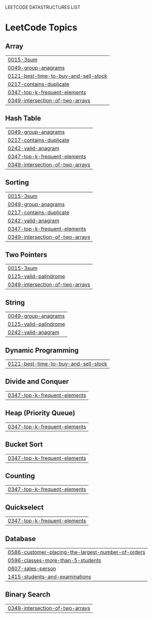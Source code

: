 LEETCODE DATASTRUCTURES LIST 

<!---LeetCode Topics Start-->
# LeetCode Topics
## Array
|  |
| ------- |
| [0015-3sum](https://github.com/nikkitha0806/Data_structures/tree/master/0015-3sum) |
| [0049-group-anagrams](https://github.com/nikkitha0806/Data_structures/tree/master/0049-group-anagrams) |
| [0121-best-time-to-buy-and-sell-stock](https://github.com/nikkitha0806/Data_structures/tree/master/0121-best-time-to-buy-and-sell-stock) |
| [0217-contains-duplicate](https://github.com/nikkitha0806/Data_structures/tree/master/0217-contains-duplicate) |
| [0347-top-k-frequent-elements](https://github.com/nikkitha0806/Data_structures/tree/master/0347-top-k-frequent-elements) |
| [0349-intersection-of-two-arrays](https://github.com/nikkitha0806/Data_structures/tree/master/0349-intersection-of-two-arrays) |
## Hash Table
|  |
| ------- |
| [0049-group-anagrams](https://github.com/nikkitha0806/Data_structures/tree/master/0049-group-anagrams) |
| [0217-contains-duplicate](https://github.com/nikkitha0806/Data_structures/tree/master/0217-contains-duplicate) |
| [0242-valid-anagram](https://github.com/nikkitha0806/Data_structures/tree/master/0242-valid-anagram) |
| [0347-top-k-frequent-elements](https://github.com/nikkitha0806/Data_structures/tree/master/0347-top-k-frequent-elements) |
| [0349-intersection-of-two-arrays](https://github.com/nikkitha0806/Data_structures/tree/master/0349-intersection-of-two-arrays) |
## Sorting
|  |
| ------- |
| [0015-3sum](https://github.com/nikkitha0806/Data_structures/tree/master/0015-3sum) |
| [0049-group-anagrams](https://github.com/nikkitha0806/Data_structures/tree/master/0049-group-anagrams) |
| [0217-contains-duplicate](https://github.com/nikkitha0806/Data_structures/tree/master/0217-contains-duplicate) |
| [0242-valid-anagram](https://github.com/nikkitha0806/Data_structures/tree/master/0242-valid-anagram) |
| [0347-top-k-frequent-elements](https://github.com/nikkitha0806/Data_structures/tree/master/0347-top-k-frequent-elements) |
| [0349-intersection-of-two-arrays](https://github.com/nikkitha0806/Data_structures/tree/master/0349-intersection-of-two-arrays) |
## Two Pointers
|  |
| ------- |
| [0015-3sum](https://github.com/nikkitha0806/Data_structures/tree/master/0015-3sum) |
| [0125-valid-palindrome](https://github.com/nikkitha0806/Data_structures/tree/master/0125-valid-palindrome) |
| [0349-intersection-of-two-arrays](https://github.com/nikkitha0806/Data_structures/tree/master/0349-intersection-of-two-arrays) |
## String
|  |
| ------- |
| [0049-group-anagrams](https://github.com/nikkitha0806/Data_structures/tree/master/0049-group-anagrams) |
| [0125-valid-palindrome](https://github.com/nikkitha0806/Data_structures/tree/master/0125-valid-palindrome) |
| [0242-valid-anagram](https://github.com/nikkitha0806/Data_structures/tree/master/0242-valid-anagram) |
## Dynamic Programming
|  |
| ------- |
| [0121-best-time-to-buy-and-sell-stock](https://github.com/nikkitha0806/Data_structures/tree/master/0121-best-time-to-buy-and-sell-stock) |
## Divide and Conquer
|  |
| ------- |
| [0347-top-k-frequent-elements](https://github.com/nikkitha0806/Data_structures/tree/master/0347-top-k-frequent-elements) |
## Heap (Priority Queue)
|  |
| ------- |
| [0347-top-k-frequent-elements](https://github.com/nikkitha0806/Data_structures/tree/master/0347-top-k-frequent-elements) |
## Bucket Sort
|  |
| ------- |
| [0347-top-k-frequent-elements](https://github.com/nikkitha0806/Data_structures/tree/master/0347-top-k-frequent-elements) |
## Counting
|  |
| ------- |
| [0347-top-k-frequent-elements](https://github.com/nikkitha0806/Data_structures/tree/master/0347-top-k-frequent-elements) |
## Quickselect
|  |
| ------- |
| [0347-top-k-frequent-elements](https://github.com/nikkitha0806/Data_structures/tree/master/0347-top-k-frequent-elements) |
## Database
|  |
| ------- |
| [0586-customer-placing-the-largest-number-of-orders](https://github.com/nikkitha0806/Data_structures/tree/master/0586-customer-placing-the-largest-number-of-orders) |
| [0596-classes-more-than-5-students](https://github.com/nikkitha0806/Data_structures/tree/master/0596-classes-more-than-5-students) |
| [0607-sales-person](https://github.com/nikkitha0806/Data_structures/tree/master/0607-sales-person) |
| [1415-students-and-examinations](https://github.com/nikkitha0806/Data_structures/tree/master/1415-students-and-examinations) |
## Binary Search
|  |
| ------- |
| [0349-intersection-of-two-arrays](https://github.com/nikkitha0806/Data_structures/tree/master/0349-intersection-of-two-arrays) |
<!---LeetCode Topics End-->